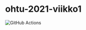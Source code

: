 # ohtu-2021-viikko1
![GitHub Actions](https://github.com/Jikke/ohtu-2021-viikko1/workflows/CI/badge.svg)
